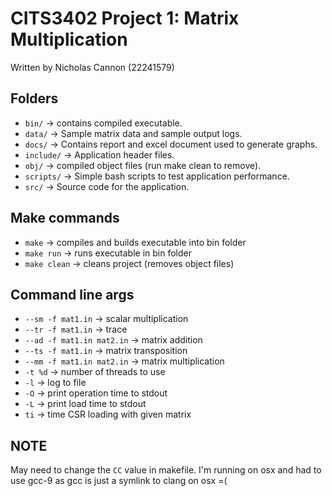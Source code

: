 # CITS3402 Project 1: Matrix Multiplication

Written by Nicholas Cannon (22241579)

## Folders

- `bin/` -> contains compiled executable.
- `data/` -> Sample matrix data and sample output logs.
- `docs/` -> Contains report and excel document used to generate graphs.
- `include/` -> Application header files.
- `obj/` -> compiled object files (run make clean to remove).
- `scripts/` -> Simple bash scripts to test application performance.
- `src/` -> Source code for the application.

## Make commands

- `make` -> compiles and builds executable into bin folder
- `make run` -> runs executable in bin folder
- `make clean` -> cleans project (removes object files)

## Command line args

- `--sm -f mat1.in` -> scalar multiplication
- `--tr -f mat1.in` -> trace
- `--ad -f mat1.in mat2.in` -> matrix addition
- `--ts -f mat1.in` -> matrix transposition
- `--mm -f mat1.in mat2.in` -> matrix multiplication
- `-t %d` -> number of threads to use
- `-l` -> log to file
- `-O` -> print operation time to stdout
- `-L` -> print load time to stdout
- `ti` -> time CSR loading with given matrix

## NOTE

May need to change the `CC` value in makefile. I'm running on osx and had to use gcc-9 as gcc is just a symlink to clang on osx =(
